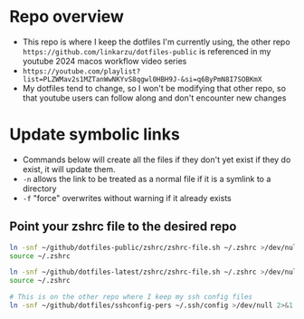 # Repo overview

- This repo is where I keep the dotfiles I'm currently using, the other repo
  `https://github.com/linkarzu/dotfiles-public` is referenced in my youtube
  2024 macos workflow video series
- `https://youtube.com/playlist?list=PLZWMav2s1MZTanWwNKYvS8qgwl0HBH9J-&si=q6ByPmN8I7SOBKmX`
- My dotfiles tend to change, so I won't be modifying that other repo, so that
  youtube users can follow along and don't encounter new changes

# Update symbolic links

- Commands below will create all the files if they don't yet exist
  if they do exist, it will update them.
- `-n` allows the link to be treated as a normal file if it is a
  symlink to a directory
- `-f` "force" overwrites without warning if it already exists

## Point your zshrc file to the desired repo

```bash
ln -snf ~/github/dotfiles-public/zshrc/zshrc-file.sh ~/.zshrc >/dev/null 2>&1
source ~/.zshrc
```

```bash
ln -snf ~/github/dotfiles-latest/zshrc/zshrc-file.sh ~/.zshrc >/dev/null 2>&1
source ~/.zshrc
```

```bash
# This is on the other repo where I keep my ssh config files
ln -snf ~/github/dotfiles/sshconfig-pers ~/.ssh/config >/dev/null 2>&1
```

